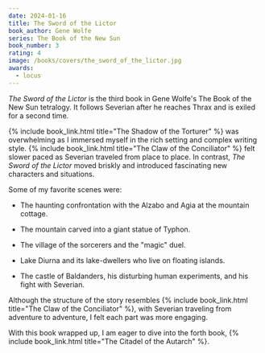 ```yaml
---
date: 2024-01-16
title: The Sword of the Lictor
book_author: Gene Wolfe
series: The Book of the New Sun
book_number: 3
rating: 4
image: /books/covers/the_sword_of_the_lictor.jpg
awards:
  - locus
---
```


<cite class="book-title">The Sword of the Lictor</cite> is the third book in
Gene Wolfe's The Book of the New Sun tetralogy. It follows Severian after he
reaches Thrax and is exiled for a second time.

{% include book_link.html title="The Shadow of the Torturer" %} was
overwhelming as I immersed myself in the rich setting and complex writing
style. {% include book_link.html title="The Claw of the Conciliator" %} felt
slower paced as Severian traveled from place to place. In contrast, <cite
class="book-title">The Sword of the Lictor</cite> moved briskly and introduced
fascinating new characters and situations.

Some of my favorite scenes were:

- The haunting confrontation with the Alzabo and Agia at the mountain cottage.

- The mountain carved into a giant statue of Typhon.

- The village of the sorcerers and the "magic" duel.

- Lake Diurna and its lake-dwellers who live on floating islands.

- The castle of Baldanders, his disturbing human experiments, and his fight
  with Severian.

Although the structure of the story resembles {% include book_link.html
title="The Claw of the Conciliator" %}, with Severian traveling from adventure
to adventure, I felt each part was more engaging.

With this book wrapped up, I am eager to dive into the forth book, {% include
book_link.html title="The Citadel of the Autarch" %}.
